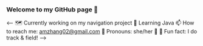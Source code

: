 ### Welcome to my GitHub page 👋

<--
🗺 Currently working on my navigation project
🌱 Learning Java
📫 How to reach me: amzhang02@gmail.com
🍄 Pronouns: she/her
🐢 💨 Fun fact: I do track & field!
-->
